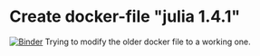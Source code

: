 # Create docker-file "julia 1.4.1"
[![Binder](https://mybinder.org/badge_logo.svg)](https://mybinder.org/v2/gh/zelenkastiot/julia1.4.1-docker-test/HEAD)
Trying to modify the older docker file to a working one.

